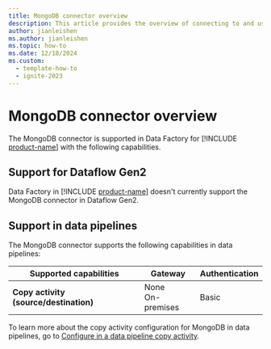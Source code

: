 ```yaml
---
title: MongoDB connector overview
description: This article provides the overview of connecting to and using MongoDB data in Data Factory.
author: jianleishen
ms.author: jianleishen
ms.topic: how-to
ms.date: 12/18/2024
ms.custom:
  - template-how-to
  - ignite-2023
---
```


# MongoDB connector overview

The MongoDB connector is supported in Data Factory for [!INCLUDE [product-name](../includes/product-name.md)] with the following capabilities.

## Support for Dataflow Gen2

Data Factory in [!INCLUDE [product-name](../includes/product-name.md)] doesn't currently support the MongoDB connector in Dataflow Gen2.

## Support in data pipelines

The MongoDB connector supports the following capabilities in data pipelines:

| Supported capabilities | Gateway | Authentication |
| --- | --- | ---|
| **Copy activity (source/destination)** | None <br> On-premises | Basic |

To learn more about the copy activity configuration for MongoDB in data pipelines, go to [Configure in a data pipeline copy activity](connector-mongodb-copy-activity.md).
